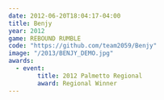 ```yaml
---
date: 2012-06-20T18:04:17-04:00
title: Benjy
year: 2012
game: REBOUND RUMBLE
code: "https://github.com/team2059/Benjy"
image: "/2013/BENJY_DEMO.jpg"
awards:
  - event:
        title: 2012 Palmetto Regional
        award: Regional Winner
---
```


